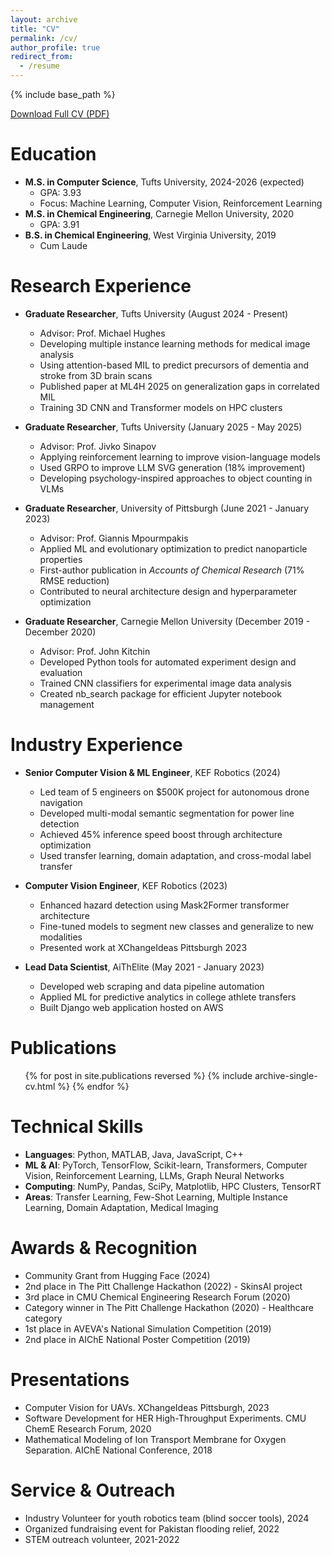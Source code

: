 ```yaml
---
layout: archive
title: "CV"
permalink: /cv/
author_profile: true
redirect_from:
  - /resume
---
```


{% include base_path %}

[Download Full CV (PDF)](/files/CV_Dennis_Johan_Loevlie.pdf)

Education
======
* **M.S. in Computer Science**, Tufts University, 2024-2026 (expected)
  * GPA: 3.93
  * Focus: Machine Learning, Computer Vision, Reinforcement Learning
* **M.S. in Chemical Engineering**, Carnegie Mellon University, 2020
  * GPA: 3.91
* **B.S. in Chemical Engineering**, West Virginia University, 2019
  * Cum Laude

Research Experience
======
* **Graduate Researcher**, Tufts University (August 2024 - Present)
  * Advisor: Prof. Michael Hughes
  * Developing multiple instance learning methods for medical image analysis
  * Using attention-based MIL to predict precursors of dementia and stroke from 3D brain scans
  * Published paper at ML4H 2025 on generalization gaps in correlated MIL
  * Training 3D CNN and Transformer models on HPC clusters

* **Graduate Researcher**, Tufts University (January 2025 - May 2025)
  * Advisor: Prof. Jivko Sinapov
  * Applying reinforcement learning to improve vision-language models
  * Used GRPO to improve LLM SVG generation (18% improvement)
  * Developing psychology-inspired approaches to object counting in VLMs

* **Graduate Researcher**, University of Pittsburgh (June 2021 - January 2023)
  * Advisor: Prof. Giannis Mpourmpakis
  * Applied ML and evolutionary optimization to predict nanoparticle properties
  * First-author publication in *Accounts of Chemical Research* (71% RMSE reduction)
  * Contributed to neural architecture design and hyperparameter optimization

* **Graduate Researcher**, Carnegie Mellon University (December 2019 - December 2020)
  * Advisor: Prof. John Kitchin
  * Developed Python tools for automated experiment design and evaluation
  * Trained CNN classifiers for experimental image data analysis
  * Created nb_search package for efficient Jupyter notebook management

Industry Experience
======
* **Senior Computer Vision & ML Engineer**, KEF Robotics (2024)
  * Led team of 5 engineers on $500K project for autonomous drone navigation
  * Developed multi-modal semantic segmentation for power line detection
  * Achieved 45% inference speed boost through architecture optimization
  * Used transfer learning, domain adaptation, and cross-modal label transfer

* **Computer Vision Engineer**, KEF Robotics (2023)
  * Enhanced hazard detection using Mask2Former transformer architecture
  * Fine-tuned models to segment new classes and generalize to new modalities
  * Presented work at XChangeIdeas Pittsburgh 2023

* **Lead Data Scientist**, AiThElite (May 2021 - January 2023)
  * Developed web scraping and data pipeline automation
  * Applied ML for predictive analytics in college athlete transfers
  * Built Django web application hosted on AWS

Publications
======
  <ul>{% for post in site.publications reversed %}
    {% include archive-single-cv.html %}
  {% endfor %}</ul>

Technical Skills
======
* **Languages**: Python, MATLAB, Java, JavaScript, C++
* **ML & AI**: PyTorch, TensorFlow, Scikit-learn, Transformers, Computer Vision, Reinforcement Learning, LLMs, Graph Neural Networks
* **Computing**: NumPy, Pandas, SciPy, Matplotlib, HPC Clusters, TensorRT
* **Areas**: Transfer Learning, Few-Shot Learning, Multiple Instance Learning, Domain Adaptation, Medical Imaging

Awards & Recognition
======
* Community Grant from Hugging Face (2024)
* 2nd place in The Pitt Challenge Hackathon (2022) - SkinsAI project
* 3rd place in CMU Chemical Engineering Research Forum (2020)
* Category winner in The Pitt Challenge Hackathon (2020) - Healthcare category
* 1st place in AVEVA's National Simulation Competition (2019)
* 2nd place in AIChE National Poster Competition (2019)

Presentations
======
* Computer Vision for UAVs. XChangeIdeas Pittsburgh, 2023
* Software Development for HER High-Throughput Experiments. CMU ChemE Research Forum, 2020
* Mathematical Modeling of Ion Transport Membrane for Oxygen Separation. AIChE National Conference, 2018

Service & Outreach
======
* Industry Volunteer for youth robotics team (blind soccer tools), 2024
* Organized fundraising event for Pakistan flooding relief, 2022
* STEM outreach volunteer, 2021-2022

